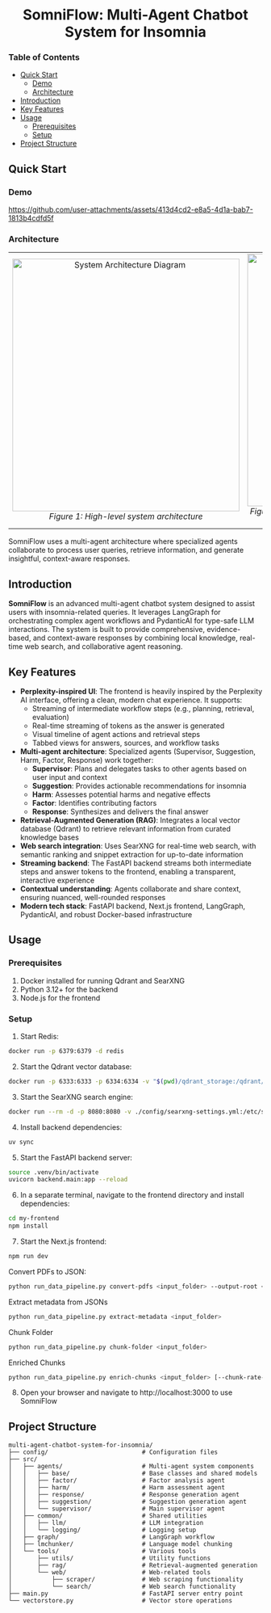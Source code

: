 <h1 align="center"><b>SomniFlow: Multi-Agent Chatbot System for Insomnia</b></h1>

### Table of Contents
- [Quick Start](#quick-start)
  - [Demo](#demo)
  - [Architecture](#architecture)
- [Introduction](#introduction)
- [Key Features](#key-features)
- [Usage](#usage)
  - [Prerequisites](#prerequisites)
  - [Setup](#setup)
- [Project Structure](#project-structure)

## Quick Start
### Demo
https://github.com/user-attachments/assets/413d4cd2-e8a5-4d1a-bab7-1813b4cdfd5f

### Architecture

<div align="center">
  <table>
    <tr>
      <td align="center">
        <img src="./assets/architecture-diagram.png" alt="System Architecture Diagram" width="450" height="500"/>
        <br>
        <em>Figure 1: High-level system architecture</em>
      </td>
      <td align="center">
        <img src="./assets/agent-flow.png" alt="Agent Interaction Flow" width="450" height="500"/>
        <br>
        <em>Figure 2: Detailed flow of information between specialized agents</em>
      </td>
    </tr>
  </table>
</div>

SomniFlow uses a multi-agent architecture where specialized agents collaborate to process user queries, retrieve information, and generate insightful, context-aware responses.

## Introduction

**SomniFlow** is an advanced multi-agent chatbot system designed to assist users with insomnia-related queries. It leverages LangGraph for orchestrating complex agent workflows and PydanticAI for type-safe LLM interactions. The system is built to provide comprehensive, evidence-based, and context-aware responses by combining local knowledge, real-time web search, and collaborative agent reasoning.

## Key Features
- **Perplexity-inspired UI**: The frontend is heavily inspired by the Perplexity AI interface, offering a clean, modern chat experience. It supports:
  - Streaming of intermediate workflow steps (e.g., planning, retrieval, evaluation)
  - Real-time streaming of tokens as the answer is generated
  - Visual timeline of agent actions and retrieval steps
  - Tabbed views for answers, sources, and workflow tasks
- **Multi-agent architecture**: Specialized agents (Supervisor, Suggestion, Harm, Factor, Response) work together:
  - **Supervisor**: Plans and delegates tasks to other agents based on user input and context
  - **Suggestion**: Provides actionable recommendations for insomnia
  - **Harm**: Assesses potential harms and negative effects
  - **Factor**: Identifies contributing factors
  - **Response**: Synthesizes and delivers the final answer
- **Retrieval-Augmented Generation (RAG)**: Integrates a local vector database (Qdrant) to retrieve relevant information from curated knowledge bases
- **Web search integration**: Uses SearXNG for real-time web search, with semantic ranking and snippet extraction for up-to-date information
- **Streaming backend**: The FastAPI backend streams both intermediate steps and answer tokens to the frontend, enabling a transparent, interactive experience
- **Contextual understanding**: Agents collaborate and share context, ensuring nuanced, well-rounded responses
- **Modern tech stack**: FastAPI backend, Next.js frontend, LangGraph, PydanticAI, and robust Docker-based infrastructure

## Usage

### Prerequisites
1. Docker installed for running Qdrant and SearXNG
2. Python 3.12+ for the backend
3. Node.js for the frontend

### Setup
1. Start Redis:
```bash
docker run -p 6379:6379 -d redis
```

2. Start the Qdrant vector database:
```bash
docker run -p 6333:6333 -p 6334:6334 -v "$(pwd)/qdrant_storage:/qdrant/storage:z" qdrant/qdrant
```

3. Start the SearXNG search engine:
```bash
docker run --rm -d -p 8080:8080 -v ./config/searxng-settings.yml:/etc/searxng/settings.yml -e "BASE_URL=http://localhost:8080/" -e "INSTANCE_NAME=my-instance" searxng/searxng
```

4. Install backend dependencies:
```bash
uv sync
```

5. Start the FastAPI backend server:
```bash
source .venv/bin/activate
uvicorn backend.main:app --reload
```

6. In a separate terminal, navigate to the frontend directory and install dependencies:
```bash
cd my-frontend
npm install
```

7. Start the Next.js frontend:
```bash
npm run dev
```




Convert PDFs to JSON:
```bash
python run_data_pipeline.py convert-pdfs <input_folder> --output-root <output_folder>
```

Extract metadata from JSONs
```bash
python run_data_pipeline.py extract-metadata <input_folder>
```

Chunk Folder
```bash
python run_data_pipeline.py chunk-folder <input_folder>
```

Enriched Chunks
```bash
python run_data_pipeline.py enrich-chunks <input_folder> [--chunk-rate-limit N]
```



8. Open your browser and navigate to http://localhost:3000 to use SomniFlow

## Project Structure

```
multi-agent-chatbot-system-for-insomnia/
├── config/                          # Configuration files
├── src/
│   ├── agents/                      # Multi-agent system components
│   │   ├── base/                    # Base classes and shared models
│   │   ├── factor/                  # Factor analysis agent
│   │   ├── harm/                    # Harm assessment agent
│   │   ├── response/                # Response generation agent
│   │   ├── suggestion/              # Suggestion generation agent
│   │   └── supervisor/              # Main supervisor agent
│   ├── common/                      # Shared utilities
│   │   ├── llm/                     # LLM integration
│   │   └── logging/                 # Logging setup
│   ├── graph/                       # LangGraph workflow
│   ├── lmchunker/                   # Language model chunking
│   └── tools/                       # Various tools
│       ├── utils/                   # Utility functions
│       ├── rag/                     # Retrieval-augmented generation
│       └── web/                     # Web-related tools
│           ├── scraper/             # Web scraping functionality
│           └── search/              # Web search functionality
├── main.py                          # FastAPI server entry point
└── vectorstore.py                   # Vector store operations
```
